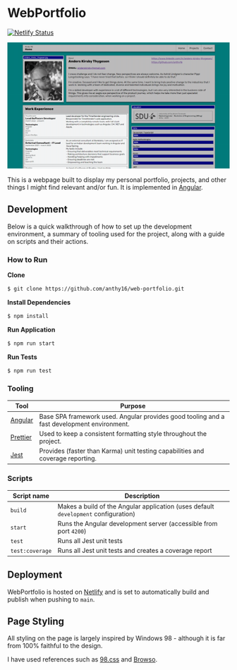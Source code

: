 # WebPortfolio

[![Netlify Status](https://api.netlify.com/api/v1/badges/9126be93-e16b-4733-94cb-0418de9b7a9f/deploy-status)](https://app.netlify.com/sites/akthygesen/deploys)

![Porfolio](https://raw.githubusercontent.com/anthy16/web-portfolio/main/src/assets/readme-front.png)

This is a webpage built to display my personal portfolio, projects, and other things I might find relevant and/or fun. It is implemented in [Angular](https://angular.io/).

## Development

Below is a quick walkthrough of how to set up the development environment, a summary of tooling used for the project, along with a guide on scripts and their actions.

### How to Run

**Clone**

```sh
$ git clone https://github.com/anthy16/web-portfolio.git
```

**Install Dependencies**

```sh
$ npm install
```

**Run Application**

```sh
$ npm run start
```

**Run Tests**

```sh
$ npm run test
```

### Tooling

| Tool                            | Purpose                                                                                    |
| ------------------------------- | ------------------------------------------------------------------------------------------ |
| [Angular](https://angular.io)   | Base SPA framework used. Angular provides good tooling and a fast development environment. |
| [Prettier](https://prettier.io) | Used to keep a consistent formatting style throughout the project.                         |
| [Jest](https://jestjs.io)       | Provides (faster than Karma) unit testing capabilities and coverage reporting.             |

### Scripts

| Script name     | Description                                                                         |
| --------------- | ----------------------------------------------------------------------------------- |
| `build`         | Makes a build of the Angular application (uses default `development` configuration) |
| `start`         | Runs the Angular development server (accessible from port `4200`)                   |
| `test`          | Runs all Jest unit tests                                                            |
| `test:coverage` | Runs all Jest unit tests and creates a coverage report                              |

## Deployment

WebPortfolio is hosted on [Netlify](https://www.netlify.com/) and is set to automatically build and publish when pushing to `main`.

## Page Styling

All styling on the page is largely inspired by Windows 98 - although it is far from 100% faithful to the design.

I have used references such as [98.css](https://github.com/jdan/98.css) and [Browso](https://www.browso.app/).
